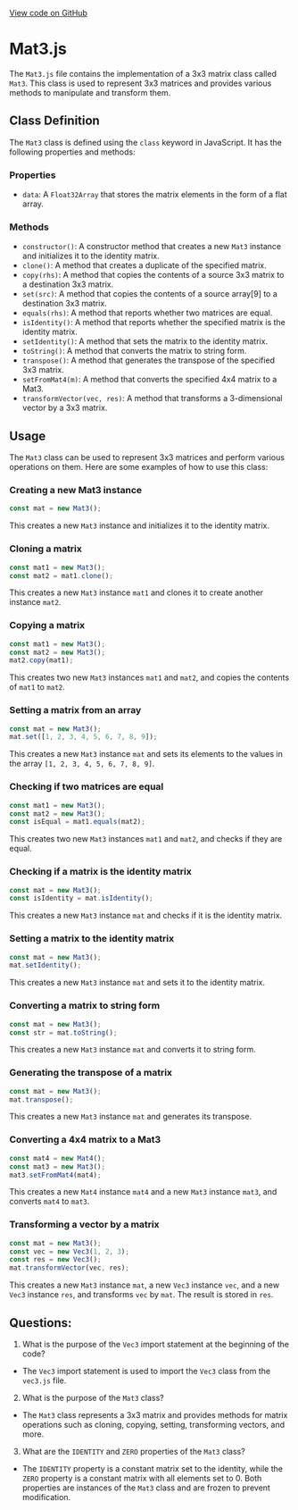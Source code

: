 [View code on GitHub](https://github.com/playcanvas/engine/src/core/math/mat3.js)

# Mat3.js

The `Mat3.js` file contains the implementation of a 3x3 matrix class called `Mat3`. This class is used to represent 3x3 matrices and provides various methods to manipulate and transform them. 

## Class Definition

The `Mat3` class is defined using the `class` keyword in JavaScript. It has the following properties and methods:

### Properties

- `data`: A `Float32Array` that stores the matrix elements in the form of a flat array.

### Methods

- `constructor()`: A constructor method that creates a new `Mat3` instance and initializes it to the identity matrix.
- `clone()`: A method that creates a duplicate of the specified matrix.
- `copy(rhs)`: A method that copies the contents of a source 3x3 matrix to a destination 3x3 matrix.
- `set(src)`: A method that copies the contents of a source array[9] to a destination 3x3 matrix.
- `equals(rhs)`: A method that reports whether two matrices are equal.
- `isIdentity()`: A method that reports whether the specified matrix is the identity matrix.
- `setIdentity()`: A method that sets the matrix to the identity matrix.
- `toString()`: A method that converts the matrix to string form.
- `transpose()`: A method that generates the transpose of the specified 3x3 matrix.
- `setFromMat4(m)`: A method that converts the specified 4x4 matrix to a Mat3.
- `transformVector(vec, res)`: A method that transforms a 3-dimensional vector by a 3x3 matrix.

## Usage

The `Mat3` class can be used to represent 3x3 matrices and perform various operations on them. Here are some examples of how to use this class:

### Creating a new Mat3 instance

```javascript
const mat = new Mat3();
```

This creates a new `Mat3` instance and initializes it to the identity matrix.

### Cloning a matrix

```javascript
const mat1 = new Mat3();
const mat2 = mat1.clone();
```

This creates a new `Mat3` instance `mat1` and clones it to create another instance `mat2`.

### Copying a matrix

```javascript
const mat1 = new Mat3();
const mat2 = new Mat3();
mat2.copy(mat1);
```

This creates two new `Mat3` instances `mat1` and `mat2`, and copies the contents of `mat1` to `mat2`.

### Setting a matrix from an array

```javascript
const mat = new Mat3();
mat.set([1, 2, 3, 4, 5, 6, 7, 8, 9]);
```

This creates a new `Mat3` instance `mat` and sets its elements to the values in the array `[1, 2, 3, 4, 5, 6, 7, 8, 9]`.

### Checking if two matrices are equal

```javascript
const mat1 = new Mat3();
const mat2 = new Mat3();
const isEqual = mat1.equals(mat2);
```

This creates two new `Mat3` instances `mat1` and `mat2`, and checks if they are equal.

### Checking if a matrix is the identity matrix

```javascript
const mat = new Mat3();
const isIdentity = mat.isIdentity();
```

This creates a new `Mat3` instance `mat` and checks if it is the identity matrix.

### Setting a matrix to the identity matrix

```javascript
const mat = new Mat3();
mat.setIdentity();
```

This creates a new `Mat3` instance `mat` and sets it to the identity matrix.

### Converting a matrix to string form

```javascript
const mat = new Mat3();
const str = mat.toString();
```

This creates a new `Mat3` instance `mat` and converts it to string form.

### Generating the transpose of a matrix

```javascript
const mat = new Mat3();
mat.transpose();
```

This creates a new `Mat3` instance `mat` and generates its transpose.

### Converting a 4x4 matrix to a Mat3

```javascript
const mat4 = new Mat4();
const mat3 = new Mat3();
mat3.setFromMat4(mat4);
```

This creates a new `Mat4` instance `mat4` and a new `Mat3` instance `mat3`, and converts `mat4` to `mat3`.

### Transforming a vector by a matrix

```javascript
const mat = new Mat3();
const vec = new Vec3(1, 2, 3);
const res = new Vec3();
mat.transformVector(vec, res);
```

This creates a new `Mat3` instance `mat`, a new `Vec3` instance `vec`, and a new `Vec3` instance `res`, and transforms `vec` by `mat`. The result is stored in `res`.
## Questions: 
 1. What is the purpose of the `Vec3` import statement at the beginning of the code?
- The `Vec3` import statement is used to import the `Vec3` class from the `vec3.js` file.

2. What is the purpose of the `Mat3` class?
- The `Mat3` class represents a 3x3 matrix and provides methods for matrix operations such as cloning, copying, setting, transforming vectors, and more.

3. What are the `IDENTITY` and `ZERO` properties of the `Mat3` class?
- The `IDENTITY` property is a constant matrix set to the identity, while the `ZERO` property is a constant matrix with all elements set to 0. Both properties are instances of the `Mat3` class and are frozen to prevent modification.